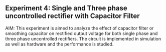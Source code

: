 ## Experiment 4: Single and Three phase uncontrolled rectifier with Capacitor Filter
AIM: This experiment is aimed to analyze the effect of capacitor filter or smoothing capacitor on rectified
output voltage for both single phase and three phase uncontrolled rectifiers. The circuit is
implemented in simulation as well as hardware and the performance is studied.

